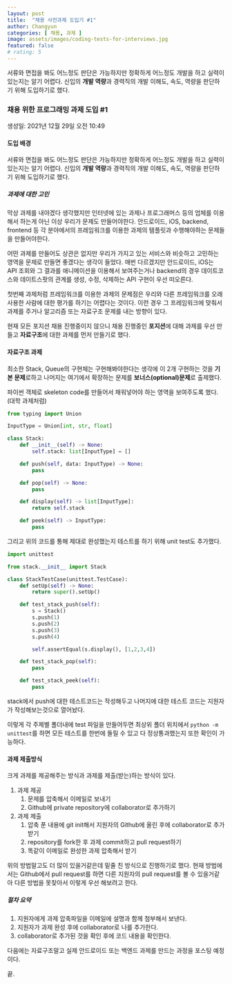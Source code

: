 ```yaml
---
layout: post
title:  "채용 사전과제 도입기 #1"
author: Changyun
categories: [ 채용, 과제 ]
image: assets/images/coding-tests-for-interviews.jpg
featured: false
# rating: 5
---
```


서류와 면접을 봐도 어느정도 판단은 가능하지만 정확하게 어느정도 개발을 하고 실력이 있는지는 알기 어렵다. 신입의 **개발 역량**과 경력직의 개발 이해도, 속도, 역량을 판단하기 위해 도입하기로 했다.

### 채용 위한 프로그래밍 과제 도입 #1

생성일: 2021년 12월 29일 오전 10:49

#### 도입 배경

서류와 면접을 봐도 어느정도 판단은 가능하지만 정확하게 어느정도 개발을 하고 실력이 있는지는 알기 어렵다. 신입의 **개발 역량**과 경력직의 개발 이해도, 속도, 역량을 판단하기 위해 도입하기로 했다.

##### 과제에 대한 고민

막상 과제를 내야겠다 생각했지만 인터넷에 있는 과제나 프로그래머스 등의 업체를 이용해서 하는게 아닌 이상 우리가 문제도 만들어야한다. 안드로이드, iOS, backend, frontend 등 각 분야에서의 프레임워크를 이용한 과제의 템플릿과 수행해야하는 문제들을 만들어야한다.

어떤 과제를 만들어도 상관은 없지만 우리가 가지고 있는 서비스와 비슷하고 고민하는 영역을 문제로 만들면 좋겠다는 생각이 들었다. 매번 다르겠지만 안드로이드, iOS는 API 조회와 그 결과를 애니메이션을 이용해서 보여주는거나 backend의 경우 데이트코스와 데이트스팟의 관계를 생성, 수정, 삭제하는 API 구현이 우선 떠오른다.

첫번째 과제처럼 프레임워크를 이용한 과제의 문제점은 우리와 다른 프레임워크를 오래 사용한 사람에 대한 평가를 하기는 어렵다는 것이다. 이런 경우 그 프레임워크에 맞춰서 과제를 주거나 알고리즘 또는 자료구조 문제를 내는 방향이 있다.

현재 모든 포지션 채용 진행중이지 않으니 채용 진행중인 **포지션**에 대해 과제를 우선 만들고 **자료구조**에 대한 과제를 먼저 만들기로 했다.

#### 자료구조 과제

최소한 Stack, Queue의 구현체는 구현해봐야한다는 생각에 이 2개 구현하는 것을 **기본 문제**로하고 나머지는 여기에서 확장하는 문제를 **보너스(optional)문제**로 출제했다.

파이썬 객체로 skeleton code를 만들어서 채워넣어야 하는 영역을 보여주도록 했다. (대학 과제처럼)

```python
from typing import Union

InputType = Union[int, str, float]

class Stack:
    def __init__(self) -> None:
        self.stack: list[InputType] = []

    def push(self, data: InputType) -> None:
        pass

    def pop(self) -> None:
        pass

    def display(self) -> list[InputType]:
        return self.stack

    def peek(self) -> InputType:
        pass
```

그리고 위의 코드를 통해 제대로 완성했는지 테스트를 하기 위해 unit test도 추가했다.

```python
import unittest

from stack.__init__ import Stack

class StackTestCase(unittest.TestCase):
    def setUp(self) -> None:
        return super().setUp()

    def test_stack_push(self):
        s = Stack()
        s.push(1)
        s.push(2)
        s.push(3)
        s.push(4)

        self.assertEqual(s.display(), [1,2,3,4])

    def test_stack_pop(self):
        pass

    def test_stack_peek(self):
        pass
```

stack에서 push에 대한 테스트코드는 작성해두고 나머지에 대한 테스트 코드는 지원자가 작성해보는것으로 열어놨다.

이렇게 각 주제별 폴더내에 test 파일을 만들어두면 최상위 폴더 위치에서 `python -m unittest`를 하면 모든 테스트를 한번에 돌릴 수 있고 다 정상통과했는지 또한 확인이 가능하다.

#### 과제 제출방식

크게 과제를 제공해주는 방식과 과제를 제출(받는)하는 방식이 있다.

1. 과제 제공
    1. 문제를 압축해서 이메일로 보내기
    2. Github에 private repository에 collaborator로 추가하기
2. 과제 제출
    1. 압축 푼 내용에 git init해서 지원자의 Github에 올린 후에 collaborator로 추가받기
    2. repository를 fork한 후 과제 commit하고 pull request하기
    3. 똑같이 이메일로 완성한 과제 압축해서 받기


위의 방법말고도 더 많이 있을거같은데 밑줄 친 방식으로 진행하기로 했다. 현재 방법에서는 Github에서 pull request를 하면 다른 지원자의 pull request를 볼 수 있을거같아 다른 방법을 못찾아서 이렇게 우선 해보려고 한다.

##### 절차 요약

1. 지원자에게 과제 압축파일을 이메일에 설명과 함께 첨부해서 보낸다.
2. 지원자가 과제 완성 후에 collaborator로 나를 추가한다.
3. collaborator로 추가된 것을 확인 후에 코드 내용을 확인한다.


다음에는 자료구조말고 실제 안드로이드 또는 백엔드 과제를 만드는 과정을 포스팅 예정이다.

끝.